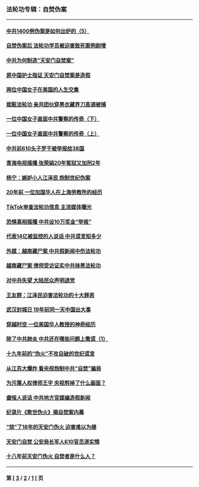 ### 法轮功专辑：自焚伪案
---
#### [中共1400例伪案是如何出炉的（5）](../../pages/nf5562/n13226831.md?11010430) 
#### [自焚伪案后 法轮功学员被迫害致死案例剧增](../../pages/nf5562/n13190600.md?11010430) 
#### [中共为何制造“天安门自焚案”](../../pages/nf5562/n13183270.md?11010430) 
#### [原中国护士指证 天安门自焚案是造假](../../pages/nf5562/n13172289.md?11010430) 
#### [两位中国女子在美国的人生交集](../../pages/nf5562/n13156138.md?11010430) 
#### [栽赃法轮功 亲共团伙穿黑衣藏界刀高调被捕](../../pages/nf5562/n13073780.md?11010430) 
#### [一位中国女子直面中共警察的传奇（下）](../../pages/nf5562/n12989706.md?11010430) 
#### [一位中国女子直面中共警察的传奇（上）](../../pages/nf5562/n12985072.md?11010430) 
#### [中共前610头子罗干被举报给38国](../../pages/nf5562/n12975419.md?11010430) 
#### [青海电视插播 张荣娟20年冤狱又加刑2年](../../pages/nf5562/n12738166.md?11010430) 
#### [杨宁：嫉妒小人江泽民 炮制世纪伪案](../../pages/nf5562/n12724108.md?11010430) 
#### [20年前 一位加国华人在上海劳教所的经历](../../pages/nf5562/n12707932.md?11010430) 
#### [TikTok审查法轮功信息 主流媒体曝光](../../pages/nf5562/n12362336.md?11010430) 
#### [恐惧真相插播 中共设10万奖金“举报”](../../pages/nf5562/n12306396.md?11010430) 
#### [代表14亿被监控的人说话 中共谎言知多少](../../pages/nf5562/n12297484.md?11010430) 
#### [外媒：越南藏尸案 中共假新闻中伤法轮功](../../pages/nf5562/n12264411.md?11010430) 
#### [越南藏尸案 律师受访证实中共抹黑法轮功](../../pages/nf5562/n12261878.md?11010430) 
#### [对中共失望 大陆民众声明退党](../../pages/nf5562/n12187315.md?11010430) 
#### [王友群：江泽民迫害法轮功的十大罪恶](../../pages/nf5562/n12169074.md?11010430) 
#### [武汉封城日 19年前同一天中国出大事](../../pages/nf5562/n12150901.md?11010430) 
#### [穿越时空  一位美国华人教授的神奇经历](../../pages/nf5562/n12097460.md?11010430) 
#### [除了中共肺炎 中共还在哪些问题上撒谎（1）](../../pages/nf5562/n11955770.md?11010430) 
#### [十九年前的“伪火”不攻自破的世纪谎言](../../pages/nf5562/n11813238.md?11010430) 
#### [从江苏大爆炸 看央视炮制中共“自焚”骗局](../../pages/nf5562/n11140275.md?11010430) 
#### [为污蔑人权律师王宇 央视剪掉了什么画面？](../../pages/nf5562/n11130142.md?11010430) 
#### [聋哑人说话 中共地方官媒编造假新闻](../../pages/nf5562/n11006067.md?11010430) 
#### [纪录片《欺世伪火》揭自焚案内幕](../../pages/nf5562/n11002664.md?11010430) 
#### [“烧”了18年的天安门伪火 迫害难以为继](../../pages/nf5562/n10996660.md?11010430) 
#### [天安门自焚 公安局长军人610官员道实情](../../pages/nf5562/n10997098.md?11010430) 
#### [十八年前天安门伪火 自焚者是什么人？](../../pages/nf5562/n10996556.md?11010430) 

---
#### 第 [ [3](./3.md?11010430) / [2](./2.md?11010430) / [1](./1.md?11010430) ] 页
